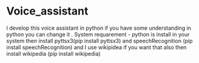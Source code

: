 # Voice_assistant
I develop this voice assistant in python if you have some understanding in python you can change it . System requarement - python is install in your system then install pyttsx3(pip install pyttsx3) and speechRecognition (pip install speechRecognition) and I use wikipidea if you want that also then install wikipedia (pip install wikipedia) 
